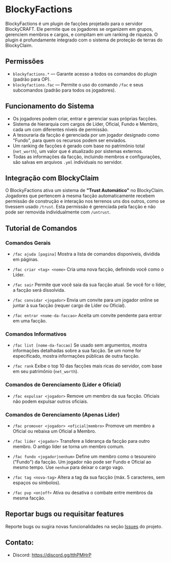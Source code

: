 # BlockyFactions
BlockyFactions é um plugin de facções projetado para o servidor BlockyCRAFT. Ele permite que os jogadores se organizem em grupos, gerenciem membros e cargos, e compitam em um ranking de riqueza. O plugin é profundamente integrado com o sistema de proteção de terras do BlockyClaim.

## Permissões
- `blockyfactions.*` — Garante acesso a todos os comandos do plugin (padrão para OP).
- `blockyfactions.fac` — Permite o uso do comando `/fac` e seus subcomandos (padrão para todos os jogadores).

## Funcionamento do Sistema
- Os jogadores podem criar, entrar e gerenciar suas próprias facções.
- Sistema de hierarquia com cargos de Líder, Oficial, Fundo e Membro, cada um com diferentes níveis de permissão.
- A tesouraria da facção é gerenciada por um jogador designado como "Fundo", para quem os recursos podem ser enviados.
- Um ranking de facções é gerado com base no patrimônio total (`net_worth`), um valor que é atualizado por sistemas externos.
- Todas as informações da facção, incluindo membros e configurações, são salvas em arquivos `.yml` individuais no servidor.

## Integração com BlockyClaim
O BlockyFactions ativa um sistema de **"Trust Automático"** no BlockyClaim. Jogadores que pertencem à mesma facção automaticamente recebem permissão de construção e interação nos terrenos uns dos outros, como se tivessem usado `/trust`. Esta permissão é gerenciada pela facção e não pode ser removida individualmente com `/untrust`.

## Tutorial de Comandos

### Comandos Gerais
- `/fac ajuda [pagina]`
  Mostra a lista de comandos disponíveis, dividida em páginas.

- `/fac criar <tag> <nome>`
  Cria uma nova facção, definindo você como o Líder.

- `/fac sair`
  Permite que você saia da sua facção atual. Se você for o líder, a facção será dissolvida.

- `/fac convidar <jogador>`
  Envia um convite para um jogador online se juntar à sua facção (requer cargo de Líder ou Oficial).

- `/fac entrar <nome-da-faccao>`
  Aceita um convite pendente para entrar em uma facção.

### Comandos Informativos
- `/fac list [nome-da-faccao]`
  Se usado sem argumentos, mostra informações detalhadas sobre a sua facção. Se um nome for especificado, mostra informações públicas de outra facção.

- `/fac rank`
  Exibe o top 10 das facções mais ricas do servidor, com base em seu patrimônio (`net_worth`).

### Comandos de Gerenciamento (Líder e Oficial)
- `/fac expulsar <jogador>`
  Remove um membro da sua facção. Oficiais não podem expulsar outros oficiais.

### Comandos de Gerenciamento (Apenas Líder)
- `/fac promover <jogador> <oficial|membro>`
  Promove um membro a Oficial ou rebaixa um Oficial a Membro.

- `/fac lider <jogador>`
  Transfere a liderança da facção para outro membro. O antigo líder se torna um membro comum.

- `/fac fundo <jogador|nenhum>`
  Define um membro como o tesoureiro ("Fundo") da facção. Um jogador não pode ser Fundo e Oficial ao mesmo tempo. Use `nenhum` para deixar o cargo vago.

- `/fac tag <nova-tag>`
  Altera a tag da sua facção (máx. 5 caracteres, sem espaços ou símbolos).

- `/fac pvp <on|off>`
  Ativa ou desativa o combate entre membros da mesma facção.

## Reportar bugs ou requisitar features
Reporte bugs ou sugira novas funcionalidades na seção [Issues](https://github.com/andradecore/BlockyFactions/issues) do projeto.

## Contato:
- Discord: https://discord.gg/tthPMHrP